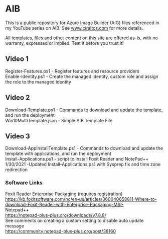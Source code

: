 # AIB
This is a public repository for Azure Image Builder (AIG) files referenced in my YouTube series on AIB.  See www.ciraltos.com for more details.

All templates, files and other content on this site are offered as-is, with no warranty, expressed or implied.  Test it before you trust it!

## Video 1
Register-Features.ps1 - Register features and resource providers  
Enable-Identity.ps1 - Create the managed identity, custom role and assign the role to the managed identity

## Video 2
Download-Template.ps1 - Commands to download and update the template, and run the deployment  
Win10MultiTemplate.json - Simple AIB Template File  

## Video 3
Download-AppInstallTemplate.ps1 - Commands to download and update the template with applications, and run the deployment  
Install-Applications.ps1 - script to install Foxit Reader and NotePad++  
1/30/2021 -Updated Install-Applications.ps1 with Sysprep fix and time zone redirection

### Software Links
Foxit Reader Enterprise Packaging (requires registration)  
https://kb.foxitsoftware.com/hc/en-us/articles/360040658811-Where-to-download-Foxit-Reader-with-Enterprise-Packaging-MSI-  
Notepad++  
https://notepad-plus-plus.org/downloads/v7.8.8/  
See comments on creating a custom setting to disable auto update message  
https://community.notepad-plus-plus.org/post/38160  






